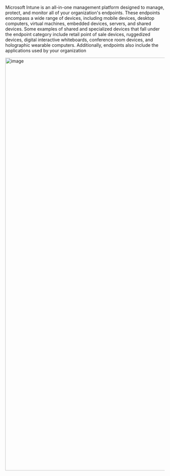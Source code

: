 Microsoft Intune is an all-in-one management platform designed to manage, protect, and
monitor all of your organization's endpoints. These endpoints encompass a wide range of
devices, including mobile devices, desktop computers, virtual machines, embedded devices, 
servers, and shared devices. Some examples of shared and specialized devices that fall
under the endpoint category include retail point of sale devices, ruggedized devices, 
digital interactive whiteboards, conference room devices, and holographic wearable computers.
Additionally, endpoints also include the applications used by your organization


<img width="1299" alt="image" src="https://user-images.githubusercontent.com/104815254/228342592-2370904a-f86a-460b-a6f2-55485d4bd4d7.png">
